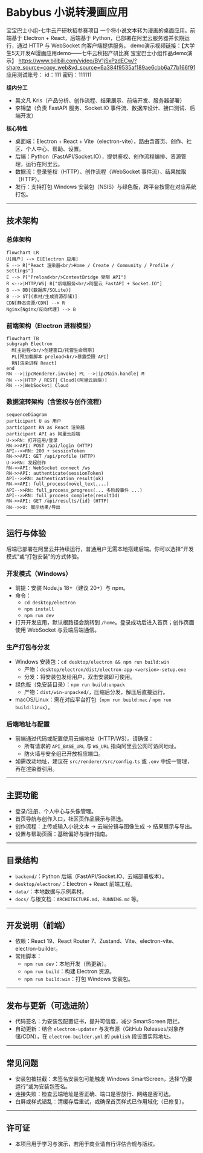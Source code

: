 # Babybus 小说转漫画应用

宝宝巴士小组-七牛云产研秋招参赛项目
一个将小说文本转为漫画的桌面应用。前端基于 Electron + React，后端基于 Python，已部署在阿里云服务器并长期运行，通过 HTTP 与 WebSocket 向客户端提供服务。
demo演示视频链接：【大学生5天开发AI漫画应用demo——七牛云秋招产研比赛 宝宝巴士小组作品demo演示】 https://www.bilibili.com/video/BV1jSxPzdECw/?share_source=copy_web&vd_source=6a384f9535af189ae6cbb6a77b166f91
应用测试账号：  id：111   密码：111111

**组内分工**
- 吴文凡 Kris（产品分析、创作流程、结果展示、前端开发、服务器部署）
- 李锦堃（负责 FastAPI 服务、Socket.IO 事件流、数据库设计、接口测试、后端开发）

**核心特性**
- 桌面端：Electron + React + Vite（electron-vite），路由含首页、创作、社区、个人中心、帮助、设置。
- 后端：Python（FastAPI/Socket.IO），提供鉴权、创作流程编排、资源管理，运行在阿里云。
- 数据流：登录鉴权（HTTP）、创作流程（WebSocket 事件流）、结果拉取（HTTP）。
- 发行：支持打包 Windows 安装包（NSIS）与绿色版，跨平台按需在对应系统打包。

---

## 技术架构

### 总体架构
```mermaid
flowchart LR
U[用户] --> E[Electron 应用]
E --> R["React 渲染器<br/>Home / Create / Community / Profile / Settings"]
E --> P["Preload<br/>ContextBridge 受限 API"]
R <-->|HTTP/WS| B["后端服务<br/>阿里云 FastAPI + Socket.IO"]
B --> DB[(数据库/SQLite)]
B --> ST[(素材/生成资源存储)]
CDN[静态资源/CDN] --> R
Nginx[Nginx/反向代理] --> B
```

### 前端架构（Electron 进程模型）
```mermaid
flowchart TB
subgraph Electron
  M[主进程<br/>创建窗口/托管生命周期]
  PL[预加载脚本 preload<br/>暴露受限 API]
  RN[渲染进程 React]
end
RN -->|ipcRenderer.invoke| PL -->|ipcMain.handle| M
RN -->|HTTP / REST| Cloud[(阿里云后端)]
RN -->|WebSocket| Cloud
```

### 数据流转架构（含鉴权与创作流程）
```mermaid
sequenceDiagram
participant U as 用户
participant RN as React 渲染器
participant API as 阿里云后端
U->>RN: 打开应用/登录
RN->>API: POST /api/login (HTTP)
API-->>RN: 200 + sessionToken
RN->>API: GET /api/profile (HTTP)
U->>RN: 发起创作
RN->>API: WebSocket connect /ws
RN->>API: authenticate(sessionToken)
API-->>RN: authentication_result(ok)
RN->>API: full_process(novel_text,...)
API-->>RN: full_process_progress(... 多阶段事件 ...)
API-->>RN: full_process_complete(resultId)
RN->>API: GET /api/results/{id} (HTTP)
RN-->>U: 展示结果/导出
```

---

## 运行与体验

后端已部署在阿里云并持续运行，普通用户无需本地搭建后端。你可以选择“开发模式”或“打包安装”的方式体验。

### 开发模式（Windows）
- 前提：安装 Node.js 18+（建议 20+）与 npm。
- 命令：
  - `cd desktop/electron`
  - `npm install`
  - `npm run dev`
- 打开开发应用，默认根路径会跳转到 `/home`。登录成功后进入首页；创作页面使用 WebSocket 与云端后端通信。

### 生产打包与分发
- Windows 安装包：`cd desktop/electron && npm run build:win`
  - 产物：`desktop/electron/dist/electron-app-<version>-setup.exe`
  - 分发：将安装包发给用户，双击安装即可使用。
- 绿色版（免安装目录）：`npm run build:unpack`
  - 产物：`dist/win-unpacked/`，压缩后分发，解压后直接运行。
- macOS/Linux：需在对应平台打包（`npm run build:mac` / `npm run build:linux`）。

### 后端地址与配置
- 前端通过代码或配置使用云端地址（HTTP/WS）。请确保：
  - 所有请求的 `API_BASE_URL` 与 `WS_URL` 指向阿里云公网可访问地址。
  - 防火墙与安全组已开放相应端口。
- 如需改动地址，建议在 `src/renderer/src/config.ts` 或 `.env` 中统一管理，再在渲染器引用。

---

## 主要功能
- 登录/注册、个人中心与头像管理。
- 首页导航与创作入口，社区页作品展示与筛选。
- 创作流程：上传或输入小说文本 → 云端分镜与图像生成 → 结果展示与导出。
- 设置与帮助页面：基础偏好与操作指南。

---

## 目录结构
- `backend/`：Python 后端（FastAPI/Socket.IO、云端部署版本）。
- `desktop/electron/`：Electron + React 前端工程。
- `data/`：本地数据与示例素材。
- `docs/` 与根文档：`ARCHITECTURE.md`、`RUNNING.md` 等。

---

## 开发说明（前端）
- 依赖：React 19、React Router 7、Zustand、Vite、electron-vite、electron-builder。
- 常用脚本：
  - `npm run dev`：本地开发（热更新）。
  - `npm run build`：构建 Electron 资源。
  - `npm run build:win`：打包 Windows 安装包。

---

## 发布与更新（可选进阶）
- 代码签名：为安装包配置证书，提升可信度，减少 SmartScreen 阻拦。
- 自动更新：结合 `electron-updater` 与发布源（GitHub Releases/对象存储/CDN），在 `electron-builder.yml` 的 `publish` 段设置实际地址。

---

## 常见问题
- 安装包被拦截：未签名安装包可能触发 Windows SmartScreen，选择“仍要运行”或为安装包签名。
- 连接失败：检查云端地址是否正确、端口是否放行、网络是否可达。
- 白屏或样式错乱：清缓存后重试，或确保首页样式已作用域化（已修复）。

---

## 许可证
- 本项目用于学习与演示，若用于商业请自行评估合规与版权。


